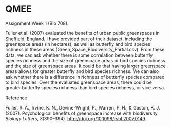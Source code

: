 # QMEE

Assignment Week 1 (Bio 708).

Fuller et al. (2007) evaluated the benefits of urban public greenspaces in Sheffield, England. I have provided part of their dataset, including the greenspace areas (in hectares), as well as butterfly and bird species richness in these areas (Green_Space_Biodiversity_Partial.csv). From these data, we can ask whether there is some correlation between butterfly species richness and the size of greenspace areas or bird species richness and the size of greenspace areas. It could be that having larger greenspace areas allows for greater butterfly and bird species richness. We can also ask whether there is a difference in richness of butterfly species compared to bird species. Over the evaluated greenspace areas, there could be greater butterfly species richness than bird species richness, or vice versa. 

Reference

Fuller, R. A., Irvine, K. N., Devine-Wright, P., Warren, P. H., & Gaston, K. J. (2007). Psychological benefits of greenspace increase with biodiversity. _Biology Letters_, _3_(390–394). http://doi.org/10.1098/rsbl.2007.0149.
